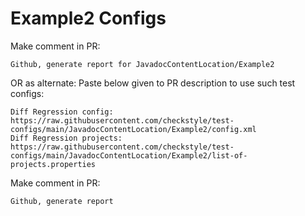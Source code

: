 # Example2 Configs
Make comment in PR:
```
Github, generate report for JavadocContentLocation/Example2
```
OR as alternate:
Paste below given to PR description to use such test configs:
```
Diff Regression config: https://raw.githubusercontent.com/checkstyle/test-configs/main/JavadocContentLocation/Example2/config.xml
Diff Regression projects: https://raw.githubusercontent.com/checkstyle/test-configs/main/JavadocContentLocation/Example2/list-of-projects.properties
```
Make comment in PR:
```
Github, generate report
```
